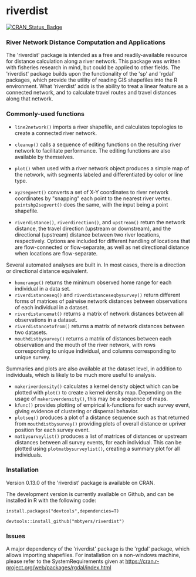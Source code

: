 # riverdist 

[![CRAN_Status_Badge](http://www.r-pkg.org/badges/version/riverdist)](https://cran.r-project.org/package=riverdist)

### River Network Distance Computation and Applications

The 'riverdist' package is intended as a free and readily-available resource for distance calculation along a river network.  This package was written with fisheries research in mind, but could be applied to other fields.  The 'riverdist' package builds upon the functionality of the 'sp' and 'rgdal' packages, which provide the utility of reading GIS shapefiles into the R environment.  What 'riverdist' adds is the ability to treat a linear feature as a connected network, and to calculate travel routes and travel distances along that network.

### Commonly-used functions

* `line2network()` imports a river shapefile, and calculates topologies to create a connected river network.

* `cleanup()` calls a sequence of editing functions on the resulting river network to facilitate performance.  The editing functions are also available by themselves.

* `plot()` when used with a river network object produces a simple map of the network, with segments labeled and differentiated by color or line type.

* `xy2segvert()` converts a set of X-Y coordinates to river network coordinates by "snapping" each point to the nearest river vertex.  `pointshp2segvert()` does the same, with the input being a point shapefile.

* `riverdistance()`, `riverdirection()`, and `upstream()` return the network distance, the travel direction (upstream or downstream), and the directional (upstream) distance between two river locations, respectively.  Options are included for different handling of locations that are flow-connected or flow-separate, as well as net directional distance when locations are flow-separate.

Several automated analyses are built in.  In most cases, there is a direction or directional distance equivalent.

* `homerange()` returns the minimum observed home range for each individual in a data set.
* `riverdistanceseq()` and `riverdistanceseqbysurvey()` return different forms of matrices of pairwise network distances between observations of each individual in a dataset.
* `riverdistancemat()` returns a matrix of network distances between all observations in a dataset.
* `riverdistancetofrom()` returns a matrix of network distances between two datasets.
* `mouthdistbysurvey()` returns a matrix of distances between each observation and the mouth of the river network, with rows corresponding to unique individual, and columns corresponding to unique survey.

Summaries and plots are also available at the dataset level, in addition to individuals, which is likely to be much more useful to analysis.

* `makeriverdensity()` calculates a kernel density object which can be plotted with `plot()` to create a kernel density map.  Depending on the usage of `makeriverdensity()`, this may be a sequence of maps.
* `kfunc()` provides plotting of empirical k-functions for each survey event, giving evidence of clustering or dispersal behavior.
* `plotseq()` produces a plot of a distance sequence such as that returned from `mouthdistbysurvey()` providing plots of overall distance or upriver position for each survey event.
* `matbysurveylist()` produces a list of matrices of distances or upstream distances between all survey events, for each individual.  This can be plotted using `plotmatbysurveylist()`, creating a summary plot for all individuals.

### Installation

Version 0.13.0 of the 'riverdist' package is available on CRAN.

The development version is currently available on Github, and can be installed in R with the following code:

`install.packages("devtools",dependencies=T)`

`devtools::install_github("mbtyers/riverdist")`

### Issues

A major dependency of the 'riverdist' package is the 'rgdal' package, which allows importing shapefiles.  For installation on a non-windows machine, please refer to the SystemRequirements given at https://cran.r-project.org/web/packages/rgdal/index.html